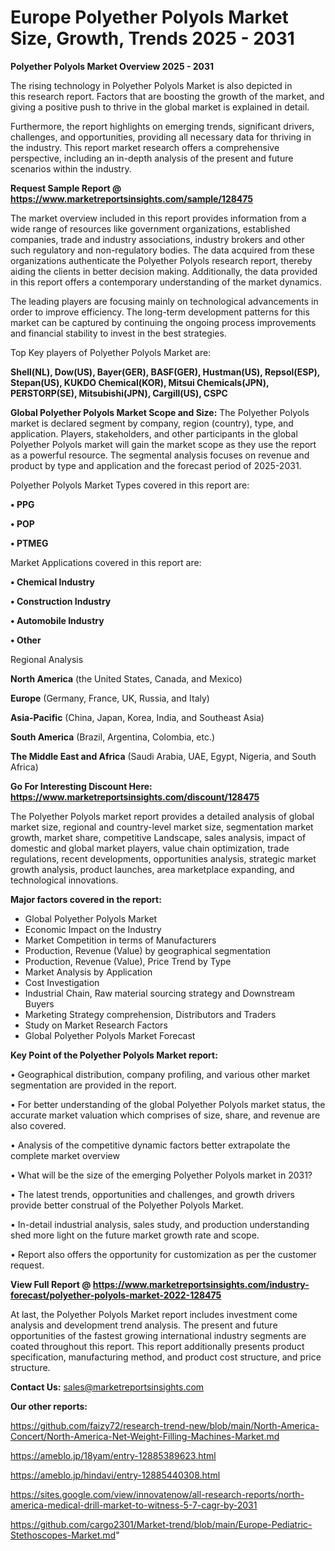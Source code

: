  # Europe Polyether Polyols Market Size, Growth, Trends 2025 - 2031

<Strong> Polyether Polyols Market Overview 2025 - 2031</strong>

The rising technology in Polyether Polyols Market is also depicted in this research report. Factors that are boosting the growth of the market, and giving a positive push to thrive in the global market is explained in detail.

Furthermore, the report highlights on emerging trends, significant drivers, challenges, and opportunities, providing all necessary data for thriving in the industry. This report market research offers a comprehensive perspective, including an in-depth analysis of the present and future scenarios within the industry.

<strong>Request Sample Report @ <a href=https://www.marketreportsinsights.com/sample/128475>https://www.marketreportsinsights.com/sample/128475</a></strong>

The market overview included in this report provides information from a wide range of resources like government organizations, established companies, trade and industry associations, industry brokers and other such regulatory and non-regulatory bodies. The data acquired from these organizations authenticate the Polyether Polyols research report, thereby aiding the clients in better decision making. Additionally, the data provided in this report offers a contemporary understanding of the market dynamics.

The leading players are focusing mainly on technological advancements in order to improve efficiency. The long-term development patterns for this market can be captured by continuing the ongoing process improvements and financial stability to invest in the best strategies.

Top Key players of Polyether Polyols Market are:

<strong>Shell(NL), Dow(US), Bayer(GER), BASF(GER), Hustman(US), Repsol(ESP), Stepan(US), KUKDO Chemical(KOR), Mitsui Chemicals(JPN), PERSTORP(SE), Mitsubishi(JPN), Cargill(US), CSPC</strong>

<strong><b>Global Polyether Polyols Market Scope and Size:</b></strong>
The Polyether Polyols market is declared segment by company, region (country), type, and application. Players, stakeholders, and other participants in the global Polyether Polyols market will gain the market scope as they use the report as a powerful resource. The segmental analysis focuses on revenue and product by type and application and the forecast period of 2025-2031.

Polyether Polyols Market Types covered in this report are:

<strong>• PPG

• POP

• PTMEG</strong>

Market Applications covered in this report are:

<strong>• Chemical Industry

• Construction Industry

• Automobile Industry

• Other</strong> 

Regional Analysis

<strong>North America</strong> (the United States, Canada, and Mexico)

<strong>Europe</strong> (Germany, France, UK, Russia, and Italy)

<strong>Asia-Pacific</strong> (China, Japan, Korea, India, and Southeast Asia)

<strong>South America</strong> (Brazil, Argentina, Colombia, etc.)

<strong>The Middle East and Africa</strong> (Saudi Arabia, UAE, Egypt, Nigeria, and South Africa)

<strong>Go For Interesting Discount Here: <a href=https://www.marketreportsinsights.com/discount/128475>https://www.marketreportsinsights.com/discount/128475</a></strong>

The Polyether Polyols market report provides a detailed analysis of global market size, regional and country-level market size, segmentation market growth, market share, competitive Landscape, sales analysis, impact of domestic and global market players, value chain optimization, trade regulations, recent developments, opportunities analysis, strategic market growth analysis, product launches, area marketplace expanding, and technological innovations.

<strong><b>Major factors covered in the report:</b></strong>
<ul>
  <li>Global Polyether Polyols Market </li>
  <li>Economic Impact on the Industry</li>
  <li>Market Competition in terms of Manufacturers</li>
  <li>Production, Revenue (Value) by geographical segmentation</li>
  <li>Production, Revenue (Value), Price Trend by Type</li>
  <li>Market Analysis by Application</li>
  <li>Cost Investigation</li>
  <li>Industrial Chain, Raw material sourcing strategy and Downstream Buyers</li>
  <li>Marketing Strategy comprehension, Distributors and Traders</li>
  <li>Study on Market Research Factors</li>
  <li>Global Polyether Polyols Market Forecast</li>
</ul>

<strong><b>Key Point of the Polyether Polyols Market report:</b></strong>

• Geographical distribution, company profiling, and various other market segmentation are provided in the report.

• For better understanding of the global Polyether Polyols market status, the accurate market valuation which comprises of size, share, and revenue are also covered.

• Analysis of the competitive dynamic factors better extrapolate the complete market overview

• What will be the size of the emerging Polyether Polyols market in 2031?

• The latest trends, opportunities and challenges, and growth drivers provide better construal of the Polyether Polyols Market.

• In-detail industrial analysis, sales study, and production understanding shed more light on the future market growth rate and scope.

• Report also offers the opportunity for customization as per the customer request.

<strong><b>View Full Report @ <a href=https://www.marketreportsinsights.com/industry-forecast/polyether-polyols-market-2022-128475>https://www.marketreportsinsights.com/industry-forecast/polyether-polyols-market-2022-128475</a></b></strong>


At last, the Polyether Polyols Market report includes investment come analysis and development trend analysis. The present and future opportunities of the fastest growing international industry segments are coated throughout this report. This report additionally presents product specification, manufacturing method, and product cost structure, and price structure.

<strong>Contact Us:</strong>
sales@marketreportsinsights.com

<strong>Our other reports:</strong>

<a href=https://github.com/faizy72/research-trend-new/blob/main/North-America-Concert/North-America-Net-Weight-Filling-Machines-Market.md>https://github.com/faizy72/research-trend-new/blob/main/North-America-Concert/North-America-Net-Weight-Filling-Machines-Market.md</a>

<a href=https://ameblo.jp/18yam/entry-12885389623.html>https://ameblo.jp/18yam/entry-12885389623.html</a>

<a href=https://ameblo.jp/hindavi/entry-12885440308.html>https://ameblo.jp/hindavi/entry-12885440308.html</a>

<a href=https://sites.google.com/view/innovatenow/all-research-reports/north-america-medical-drill-market-to-witness-5-7-cagr-by-2031>https://sites.google.com/view/innovatenow/all-research-reports/north-america-medical-drill-market-to-witness-5-7-cagr-by-2031</a>

<a href=https://github.com/cargo2301/Market-trend/blob/main/Europe-Pediatric-Stethoscopes-Market.md>https://github.com/cargo2301/Market-trend/blob/main/Europe-Pediatric-Stethoscopes-Market.md</a>"
